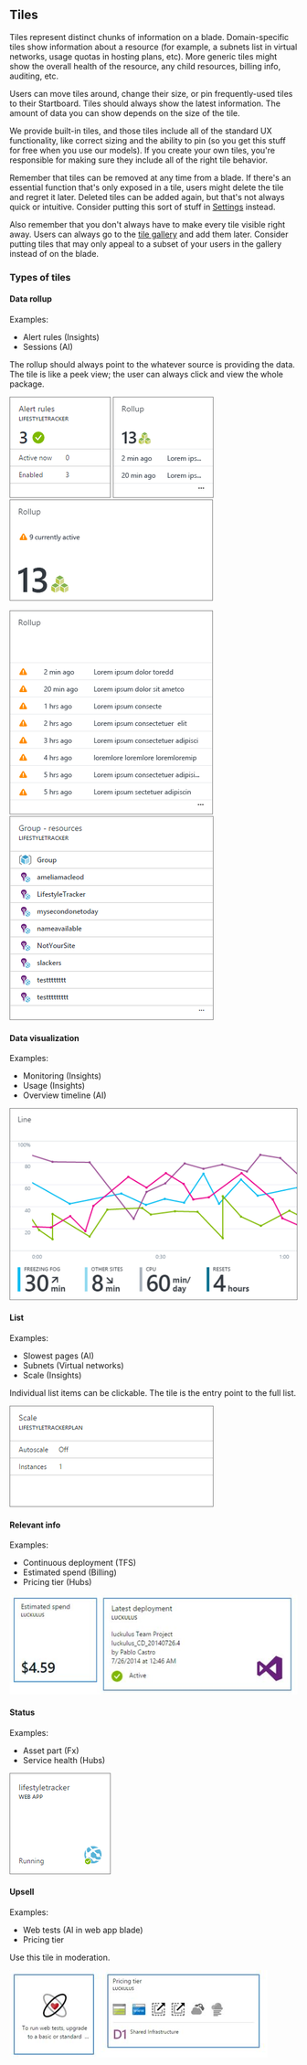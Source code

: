 <properties title="Tiles" pageTitle="Tiles" description="" authors="mattshel" />

<tags
    ms.service="portalfx"
    ms.workload="portalfx"
    ms.tgt_pltfrm="portalfx"
    ms.devlang="portalfx"
    ms.topic="get-started-article"
    ms.date="07/16/2015" 
    ms.author="mattshel"/>    

## Tiles ##

Tiles represent distinct chunks of information on a blade. Domain-specific tiles show information about a resource (for example, a subnets list in virtual networks, usage quotas in hosting plans, etc). More generic tiles might show the overall health of the resource, any child resources, billing info, auditing, etc. 

Users can move tiles around, change their size, or pin frequently-used tiles to their Startboard. Tiles should always show the latest information. The amount of data you can show depends on the size of the tile.

We provide built-in tiles, and those tiles include all of the standard UX functionality, like correct sizing and the ability to pin (so you get this stuff for free when you use our models). If you create your own tiles, you're responsible for making sure they include all of the right tile behavior.

Remember that tiles can be removed at any time from a blade. If there's an essential function that's only exposed in a tile, users might delete the tile and regret it later. Deleted tiles can be added again, but that's not always quick or intuitive. Consider putting this sort of stuff in [Settings](portalfx-ux-settings) instead. 

Also remember that you don't always have to make every tile visible right away. Users can always go to the [tile gallery](portalfx-ux-tile-gallery) and add them later. Consider putting tiles that may only appeal to a subset of your users in the gallery instead of on the blade. 

### Types of tiles ###

#### Data rollup ####

Examples: 

- Alert rules (Insights)
- Sessions (AI)

The rollup should always point to the whatever source is providing the data. The tile is like a peek view; the user can always click and view the whole package.

![Data rollup tile][data_rollup]
![Data rollup tile][rollup]
![Data rollup tile][rollup_large]

![Data rollup tile][rollup_xl]
![Data rollup tile][rollup_rg]

#### Data visualization ####

Examples:

- Monitoring (Insights)
- Usage (Insights)
- Overview timeline (AI)

![Data visualization tile][data_visualization]

#### List ####

Examples: 

- Slowest pages (AI)
- Subnets (Virtual networks)
- Scale (Insights)

Individual list items can be clickable. The tile is the entry point to the full list.

![List tile][List]

#### Relevant info ####

Examples:

- Continuous deployment (TFS)
- Estimated spend (Billing)
- Pricing tier (Hubs)

![Relevant info tile][Relevant_info]

#### Status ####

Examples:

- Asset part (Fx)
- Service health (Hubs)

![Status tile][Status]

#### Upsell ####

Examples:

- Web tests (AI in web app blade)
- Pricing tier

Use this tile in moderation. 

![Upsell tile][Upsell]

[data_rollup]: ../media/portalfx-ux-tiles/alert_rules.png
[rollup]: ../media/portalfx-ux-tiles/rollup.png
[rollup_large]: ../media/portalfx-ux-tiles/rollup_large.png
[rollup_xl]: ../media/portalfx-ux-tiles/rollup_xl.png
[rollup_rg]: ../media/portalfx-ux-tiles/rollup_rg.png
[data_visualization]: ../media/portalfx-ux-tiles/line_chart.png
[List]: ../media/portalfx-ux-tiles/scale.png
[Status]: ../media/portalfx-ux-tiles/status.png
[Relevant_info]: ../media/portalfx-ux-tiles/Relevant_info.JPG
[Upsell]: ../media/portalfx-ux-tiles/Upsell.JPG










